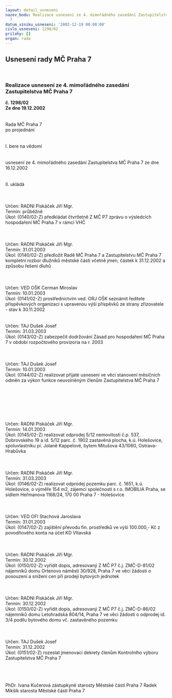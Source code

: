 ```yaml
---
layout: detail_usneseni
nazev_bodu: Realizace usnesení ze 4. mimořádného zasedání Zastupitelstva MČ Praha
  7
datum_vzniku_usneseni: '2002-12-19 00:00:00'
cislo_usneseni: 1298/02
prilohy: []
organ: rada
---
```

<div id="ucUsn_pList" class="usn">
	<span><h2>Usnesení rady MČ Praha 7 </h2>
<br></span><div class="standBody">
<span><h3>Realizace usnesení ze 4. mimořádného zasedání Zastupitelstva MČ Praha 7</h3></span><div class="center">
		<strong>č. 1298/02</strong><br>
	</div>
<div class="center">
		<strong>Ze dne 19.12.2002</strong><br><br>
	</div>
<br>Rada MČ Praha 7<br>po projednání<br><br><br>I.	bere na vědomí<br><br> <br>usnesení ze 4. mimořádného zasedání Zastupitelstva MČ Praha 7 ze dne 16.12.2002<br><br><br>II.	ukládá <br><br> <br> <br>Určen:	RADNI Piskáček Jiří Mgr.<br>Termín: průběžně<br>Úkol:	(0140/02-Z) předkládat čtvrtletně Z MČ P7 zprávu o výsledcích hospodaření MČ Praha 7 v rámci VHČ<br> <br><br> <br>Určen:	RADNI Piskáček Jiří Mgr.<br>Termín: 31.01.2003<br>Úkol:	(0140/02-Z) předložit Radě MČ Praha 7 a Zastupitelstvu MČ Praha 7 kompletní rozbor dlužníků městské části včetně jmen, částek k 31.12.2002 a způsobu řešení dluhů<br> <br><br> <br>Určen:	VED OŠK Cerman Miroslav<br>Termín: 10.01.2003<br>Úkol:	(0141/02-Z) prostřednictvím ved. ORJ OŠK seznámit ředitele příspěvkových organizací s upravenou výší příspěvků ze strany zřizovatele - stav k 30.11.2002<br> <br> <br>Určen:	TAJ Dušek Josef<br>Termín: 31.03.2003<br>Úkol:	(0143/02-Z) zabezpečit dodržování Zásad pro hospodaření MČ Praha 7 v období rozpočtového provizoria na r. 2003<br> <br><br> <br>Určen:	TAJ Dušek Josef<br>Termín: 10.01.2003<br>Úkol:	(0144/02-Z) realizovat přijaté usnesení ve věci stanovení měsíčních odměn za výkon funkce neuvolněným členům Zastupitelstva MČ Praha 7<br> <br><br><br><br><br><br> <br>Určen:	RADNI Piskáček Jiří Mgr.<br>Termín: 14.01.2003<br>Úkol:	(0145/02-Z) realizovat odprodej 5/12 nemovitosti č.p. 537, Dobrovského 19 a id. 5/12 parc. č. 1902 zastavěná plocha, k.ú. Holešovice, spoluvlastníku pí. Jolaně Kappelové, bytem Mitušova 43/1060, Ostrava-Hrabůvka<br> <br><br> <br>Určen:	RADNI Piskáček Jiří Mgr.<br>Termín: 31.03.2003<br>Úkol:	(0146/02-Z) realizovat odprodej pozemku parc. č. 1651, k.ú. Holešovice, o výměře 154 m2, zájemci společnosti s r.o. IMOBILIA Praha, se sídlem Heřmanova 1168/24, 170 00 Praha 7 - Holešovice<br> <br><br> <br>Určen:	VED OFI Stachová Jaroslava<br>Termín: 31.01.2003<br>Úkol:	(0147/02-Z) zajištění převodu fin. prostředků ve výši 100.000,- Kč z povodňového konta na účet KD Vltavská<br> <br><br> <br>Určen:	RADNI Piskáček Jiří Mgr.<br>Termín: 30.12.2002<br>Úkol:	(0150/02-Z) vyřídit dopis, adresovaný Z MČ P7 č.j. ZMČ-D-81/02 nájemníků domu Ortenovo náměstí 30/928, Praha 7 ve věci žádosti o posouzení a snížení cen při prodeji bytových jednotek<br> <br>			<br> <br>Určen:	RADNI Piskáček Jiří Mgr.<br>Termín: 30.12.2002<br>Úkol:	(0150/02-Z) vyřídit dopis, adresovaný Z MČ P7 č.j. ZMČ-D-86/02 nájemníků domu Letohradská 804/14, Praha 7 ve věci žádosti o odprodej id. 3/4 podílu bytového domu vč. zastavěného pozemku<br> <br><br> <br>Určen:	TAJ Dušek Josef<br>Termín: 31.12.2002<br>Úkol:	(0151/02-Z) rozeslat jmenovací dekrety členům Kontrolního výboru Zastupitelstva MČ Praha 7<br> <br><br> <br>	<br>PhDr. Ivana Kučerová zástupkyně starosty Městské části Praha 7	 Radek Mikšík starosta Městské části Praha 7<br>	<br><br>
</div>
</div>